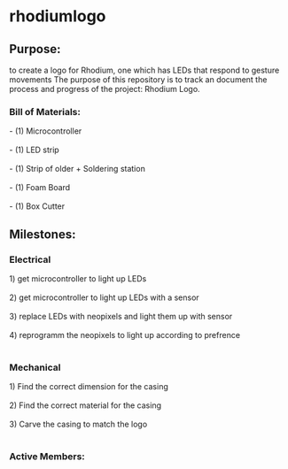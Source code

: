 # rhodiumlogo
<html>
<body>

<h2>Purpose:</h2> 
<p> to create a logo for Rhodium, one which has LEDs that respond to gesture movements 
The purpose of this repository is to track an document the process and progress of the project: Rhodium Logo. </p>


<p><h3>Bill of Materials:</h3></p>
  <p>
- (1) Microcontroller
 <br></br>
- (1) LED strip
 <br></br>
- (1) Strip of older + Soldering station
 <br></br>
- (1) Foam Board
 <br></br>
- (1) Box Cutter 
</p>

<h2>Milestones:</h2>

<p><h3> Electrical </h3></p>
<p>
1) get microcontroller to light up LEDs                                        
<br></br>
2) get microcontroller to light up LEDs with a sensor                          
<br></br>
3) replace LEDs with neopixels and light them up with sensor                   
<br></br>
4) reprogramm the neopixels to light up according to prefrence 
<br></br>
</p>

<p><h3>Mechanical</h3></p> 
1) Find the correct dimension for the casing
<br></br>
2) Find the correct material for the casing
<br></br>
3) Carve the casing to match the logo
<br></br>
</p>

<p><h3> Active Members:</h3> </p>

</body>
</html>
